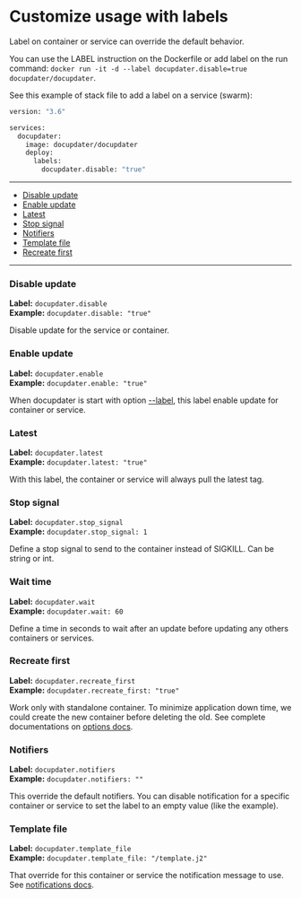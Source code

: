 # Customize usage with labels

Label on container or service can override the default behavior.

You can use the LABEL instruction on the Dockerfile or add label on the run command: `docker run -it -d --label docupdater.disable=true docupdater/docupdater`.

See this example of stack file to add a label on a service (swarm):

```bash
version: "3.6"

services:
  docupdater:
    image: docupdater/docupdater
    deploy:
      labels:
        docupdater.disable: "true"
```

***

* [Disable update](#disable-update)
* [Enable update](#enable-update)
* [Latest](#latest)
* [Stop signal](#stop-signal)
* [Notifiers](#notifiers)
* [Template file](#template-file)
* [Recreate first](#recreate-first)

***

### Disable update

**Label:** `docupdater.disable`  
**Example:** `docupdater.disable: "true"`  

Disable update for the service or container.

### Enable update

**Label:** `docupdater.enable`  
**Example:** `docupdater.enable: "true"`  

When docupdater is start with option [--label](Options.md#Label), this label enable update for container or service.

### Latest

**Label:** `docupdater.latest`  
**Example:** `docupdater.latest: "true"`  

With this label, the container or service will always pull the latest tag.

### Stop signal

**Label:** `docupdater.stop_signal`  
**Example:** `docupdater.stop_signal: 1`  

Define a stop signal to send to the container instead of SIGKILL. Can be string or int.

### Wait time

**Label:** `docupdater.wait`  
**Example:** `docupdater.wait: 60`  

Define a time in seconds to wait after an update before updating any others containers or services.

### Recreate first

**Label:** `docupdater.recreate_first`  
**Example:** `docupdater.recreate_first: "true"`  

Work only with standalone container. To minimize application down time, we could create the new container before deleting the old. See complete documentations on [options docs](Options.md#recreate-first).

### Notifiers

**Label:** `docupdater.notifiers`  
**Example:** `docupdater.notifiers: ""`  

This override the default notifiers. You can disable notification for a specific container or service to set the label to an empty value (like the example).

### Template file

**Label:** `docupdater.template_file`  
**Example:** `docupdater.template_file: "/template.j2"`  

That override for this container or service the notification message to use. See [notifications docs](Notifications.md).
